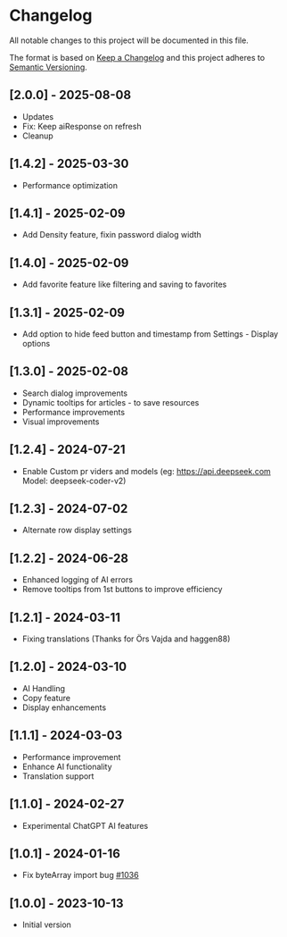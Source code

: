 # Changelog

All notable changes to this project will be documented in this file.

The format is based on [Keep a Changelog](http://keepachangelog.com/en/1.0.0/)
and this project adheres to [Semantic Versioning](http://semver.org/spec/v2.0.0.html).

## [2.0.0] - 2025-08-08

- Updates
- Fix: Keep aiResponse on refresh
- Cleanup

## [1.4.2] - 2025-03-30

- Performance optimization

## [1.4.1] - 2025-02-09

- Add Density feature, fixin password dialog width

## [1.4.0] - 2025-02-09

- Add favorite feature like filtering and saving to favorites

## [1.3.1] - 2025-02-09

- Add option to hide feed button and timestamp from Settings - Display options

## [1.3.0] - 2025-02-08

- Search dialog improvements
- Dynamic tooltips for articles - to save resources
- Performance improvements
- Visual improvements

## [1.2.4] - 2024-07-21

- Enable Custom pr viders and models (eg: https://api.deepseek.com Model: deepseek-coder-v2)

## [1.2.3] - 2024-07-02

- Alternate row display settings

## [1.2.2] - 2024-06-28

- Enhanced logging of AI errors
- Remove tooltips from 1st buttons to improve efficiency

## [1.2.1] - 2024-03-11

- Fixing translations (Thanks for Örs Vajda and haggen88)

## [1.2.0] - 2024-03-10

- AI Handling
- Copy feature
- Display enhancements

## [1.1.1] - 2024-03-03

- Performance improvement
- Enhance AI functionality
- Translation support

## [1.1.0] - 2024-02-27

- Experimental ChatGPT AI features

## [1.0.1] - 2024-01-16

- Fix byteArray import bug [#1036](https://github.com/linuxmint/cinnamon-spices-desklets/issues/1036)

## [1.0.0] - 2023-10-13

- Initial version
